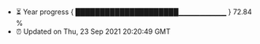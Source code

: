 - ⏳ Year progress { █████████████████████▁▁▁▁▁▁▁▁▁ } 72.84 %
- ⏰ Updated on Thu, 23 Sep 2021 20:20:49 GMT

